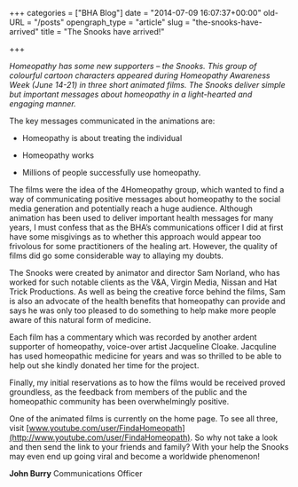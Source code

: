 +++
categories = ["BHA Blog"]
date = "2014-07-09 16:07:37+00:00"
old-URL = "/posts"
opengraph_type = "article"
slug = "the-snooks-have-arrived"
title = "The Snooks have arrived!"

+++

_Homeopathy has some new supporters – the Snooks. This group of colourful cartoon characters appeared during Homeopathy Awareness Week (June 14-21) in three short animated films. The Snooks deliver simple but important messages about homeopathy in a light-hearted and engaging manner._

The key messages communicated in the animations are:

  * Homeopathy is about treating the individual

  * Homeopathy works

  * Millions of people successfully use homeopathy.

The films were the idea of the 4Homeopathy group, which wanted to find a way of communicating positive messages about homeopathy to the social media generation and potentially reach a huge audience. Although animation has been used to deliver important health messages for many years, I must confess that as the BHA’s communications officer I did at first have some misgivings as to whether this approach would appear too frivolous for some practitioners of the healing art. However, the quality of films did go some considerable way to allaying my doubts.

The Snooks were created by animator and director Sam Norland, who has worked for such notable clients as the V&A, Virgin Media, Nissan and Hat Trick Productions. As well as being the creative force behind the films, Sam is also an advocate of the health benefits that homeopathy can provide and says he was only too pleased to do something to help make more people aware of this natural form of medicine.

Each film has a commentary which was recorded by another ardent supporter of homeopathy, voice-over artist Jacqueline Cloake. Jacquline has used homeopathic medicine for years and was so thrilled to be able to help out she kindly donated her time for the project.

Finally, my initial reservations as to how the films would be received proved groundless, as the feedback from members of the public and the homeopathic community has been overwhelmingly positive.

One of the animated films is currently on the home page. To see all three, visit [www.youtube.com/user/FindaHomeopath](http://www.youtube.com/user/FindaHomeopath). So why not take a look and then send the link to your friends and family? With your help the Snooks may even end up going viral and become a worldwide phenomenon!

**John Burry**
Communications Officer
